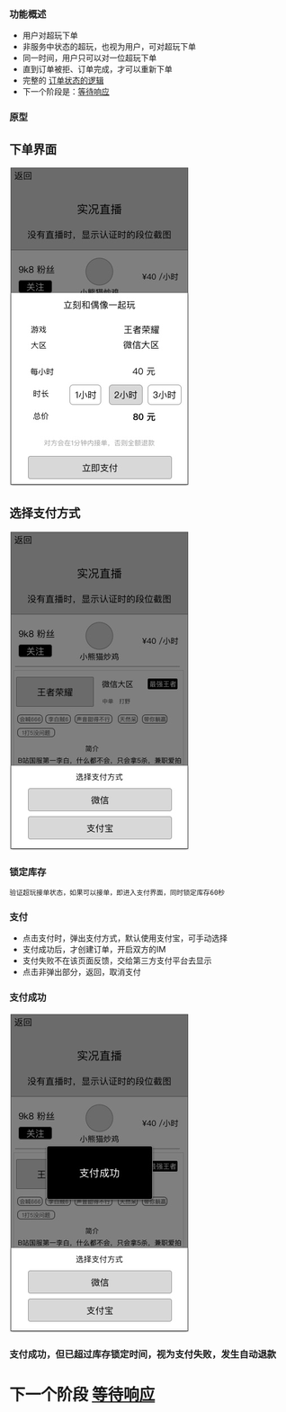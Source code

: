 ### 功能概述
* 用户对超玩下单
* 非服务中状态的超玩，也视为用户，可对超玩下单
* 同一时间，用户只可以对一位超玩下单
* 直到订单被拒、订单完成，才可以重新下单
* 完整的 [订单状态的逻辑](order-logic.md)
* 下一个阶段是：[等待响应](order-new.md)

### 原型
下单界面
---
![](img/下单.jpg)

选择支付方式
---
![](img/下单-支付方式.jpg)

### 锁定库存
	验证超玩接单状态，如果可以接单，即进入支付界面，同时锁定库存60秒

### 支付
* 点击支付时，弹出支付方式，默认使用支付宝，可手动选择
* 支付成功后，才创建订单，开启双方的IM
* 支付失败不在该页面反馈，交给第三方支付平台去显示
* 点击非弹出部分，返回，取消支付

### 支付成功
![](img/下单-支付成功.jpg)

### 支付成功，但已超过库存锁定时间，视为支付失败，发生自动退款




# **下一个阶段 [等待响应](order-new.md)**